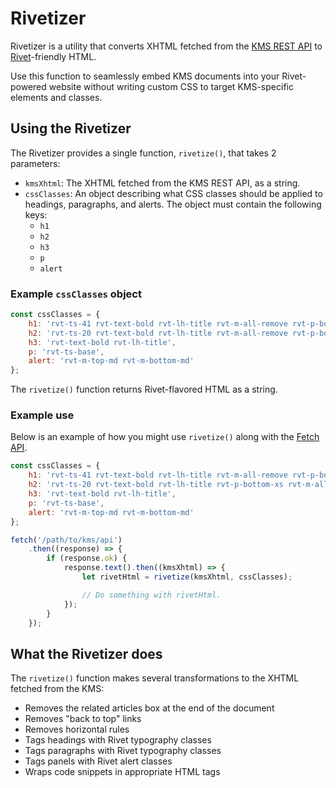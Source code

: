 # Rivetizer

Rivetizer is a utility that converts XHTML fetched from the [KMS REST API](https://kb.iu.edu/d/rest) to [Rivet](https://rivet.uits.iu.edu/)-friendly HTML. 

Use this function to seamlessly embed KMS documents into your Rivet-powered website without writing custom CSS to target KMS-specific elements and classes.

## Using the Rivetizer

The Rivetizer provides a single function, `rivetize()`, that takes 2 parameters:

- `kmsXhtml`: The XHTML fetched from the KMS REST API, as a string.
- `cssClasses`: An object describing what CSS classes should be applied to headings, paragraphs, and alerts. The object must contain the following keys:
    - `h1`
    - `h2`
    - `h3`
    - `p`
    - `alert`

### Example `cssClasses` object

```js
const cssClasses = {
    h1: 'rvt-ts-41 rvt-text-bold rvt-lh-title rvt-m-all-remove rvt-p-bottom-xs',
    h2: 'rvt-ts-20 rvt-text-bold rvt-lh-title rvt-m-all-remove rvt-p-bottom-xs',
    h3: 'rvt-text-bold rvt-lh-title',
    p: 'rvt-ts-base',
    alert: 'rvt-m-top-md rvt-m-bottom-md'
};
```

The `rivetize()` function returns Rivet-flavored HTML as a string.

### Example use

Below is an example of how you might use `rivetize()` along with the [Fetch API](https://developer.mozilla.org/en-US/docs/Web/API/Fetch_API).

```js
const cssClasses = {
    h1: 'rvt-ts-41 rvt-text-bold rvt-lh-title rvt-m-all-remove rvt-p-bottom-xs',
    h2: 'rvt-ts-20 rvt-text-bold rvt-lh-title rvt-p-bottom-xs rvt-m-all-remove',
    h3: 'rvt-text-bold rvt-lh-title',
    p: 'rvt-ts-base',
    alert: 'rvt-m-top-md rvt-m-bottom-md'
};

fetch('/path/to/kms/api')
    .then((response) => {
        if (response.ok) {
            response.text().then((kmsXhtml) => {
                let rivetHtml = rivetize(kmsXhtml, cssClasses);

                // Do something with rivetHtml.
            });
        }
    });
```

## What the Rivetizer does

The `rivetize()` function makes several transformations to the XHTML fetched from the KMS:

- Removes the related articles box at the end of the document
- Removes "back to top" links
- Removes horizontal rules
- Tags headings with Rivet typography classes
- Tags paragraphs with Rivet typography classes
- Tags panels with Rivet alert classes
- Wraps code snippets in appropriate HTML tags